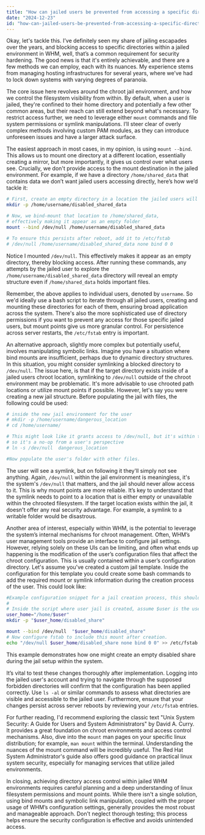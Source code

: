 ```yaml
---
title: "How can jailed users be prevented from accessing a specific directory in WHM?"
date: "2024-12-23"
id: "how-can-jailed-users-be-prevented-from-accessing-a-specific-directory-in-whm"
---
```


Okay, let's tackle this. I’ve definitely seen my share of jailing escapades over the years, and blocking access to specific directories within a jailed environment in WHM, well, that’s a common requirement for security hardening. The good news is that it's entirely achievable, and there are a few methods we can employ, each with its nuances. My experience stems from managing hosting infrastructures for several years, where we’ve had to lock down systems with varying degrees of paranoia.

The core issue here revolves around the chroot jail environment, and how we control the filesystem visibility from within. By default, when a user is jailed, they're confined to their home directory and potentially a few other common areas, but their reach can still extend beyond what's necessary. To restrict access further, we need to leverage either `mount` commands and file system permissions or symlink manipulations. I’ll steer clear of overly complex methods involving custom PAM modules, as they can introduce unforeseen issues and have a larger attack surface.

The easiest approach in most cases, in my opinion, is using `mount --bind`. This allows us to mount one directory at a different location, essentially creating a mirror, but more importantly, it gives us control over what users see. Crucially, we don't provide access to the mount destination in the jailed environment. For example, if we have a directory `/home/shared_data` that contains data we don’t want jailed users accessing directly, here’s how we’d tackle it:

```bash
# First, create an empty directory in a location the jailed users will see, e.g., inside their chrooted environment
mkdir -p /home/username/disabled_shared_data

# Now, we bind-mount that location to /home/shared_data,
# effectively making it appear as an empty folder
mount --bind /dev/null /home/username/disabled_shared_data

# To ensure this persists after reboot, add it to /etc/fstab
# /dev/null /home/username/disabled_shared_data none bind 0 0
```

Notice I mounted `/dev/null`. This effectively makes it appear as an empty directory, thereby blocking access. After running these commands, any attempts by the jailed user to explore the `/home/username/disabled_shared_data` directory will reveal an empty structure even if `/home/shared_data` holds important files.

Remember, the above applies to individual users, denoted by `username`. So we'd ideally use a bash script to iterate through all jailed users, creating and mounting these directories for each of them, ensuring broad application across the system. There's also the more sophisticated use of directory permissions if you want to prevent any access for those specific jailed users, but mount points give us more granular control. For persistence across server restarts, the `/etc/fstab` entry is important.

An alternative approach, slightly more complex but potentially useful, involves manipulating symbolic links. Imagine you have a situation where bind mounts are insufficient, perhaps due to dynamic directory structures. In this situation, you might consider symlinking a blocked directory to `/dev/null`. The issue here, is that if the target directory exists inside of a jailed users chroot location, symlinking to `/dev/null` outside of the chroot environment may be problematic. It's more advisable to use chrooted path locations or utilize mount points if possible. However, let's say you were creating a new jail structure. Before populating the jail with files, the following could be used:

```bash
# inside the new jail environment for the user
# mkdir -p /home/username/dangerous_location
# cd /home/username/

# This might look like it grants access to /dev/null, but it's within the chroot environment,
# so it's a no-op from a user's perspective
# ln -s /dev/null  dangerous_location

#Now populate the user's folder with other files.
```

The user will see a symlink, but on following it they'll simply not see anything. Again, `/dev/null` within the jail environment is meaningless, it's the system's `/dev/null` that matters, and the jail should never allow access to it. This is why mount points are more reliable. It’s key to understand that the symlink needs to point to a location that is either empty or unavailable within the chrooted filesystem. If the target location exists within the jail, it doesn't offer any real security advantage. For example, a symlink to a writable folder would be disastrous.

Another area of interest, especially within WHM, is the potential to leverage the system’s internal mechanisms for chroot management. Often, WHM’s user management tools provide an interface to configure jail settings. However, relying solely on these UIs can be limiting, and often what ends up happening is the modification of the user’s configuration files that affect the chroot configuration. This is usually contained within a user’s configuration directory. Let's assume you've created a custom jail template. Inside the configuration for this template you could create some bash commands to add the required mount or symlink information during the creation process of the user. This could look like:

```bash
#Example configuration snippet for a jail creation process, this should reside within the whm configuration
#
# Inside the script where user jail is created, assume $user is the user to jail, and $user_home is their home location
user_home="/home/$user"
mkdir -p "$user_home/disabled_share"

mount --bind /dev/null  "$user_home/disabled_share"
# Now configure fstab to include this mount after creation.
echo "/dev/null $user_home/disabled_share none bind 0 0" >> /etc/fstab
```

This example demonstrates how one might create an empty disabled share during the jail setup within the system.

It’s vital to test these changes thoroughly after implementation. Logging into the jailed user's account and trying to navigate through the supposed forbidden directories will confirm that the configuration has been applied correctly. Use `ls -al` or similar commands to assess what directories are visible and accessible to the jailed user. Furthermore, ensure that your changes persist across server reboots by reviewing your `/etc/fstab` entries.

For further reading, I'd recommend exploring the classic text "Unix System Security: A Guide for Users and System Administrators" by David A. Curry. It provides a great foundation on chroot environments and access control mechanisms. Also, dive into the `mount` man pages on your specific linux distribution; for example, `man mount` within the terminal. Understanding the nuances of the mount command will be incredibly useful. The Red Hat System Administrator's guide also offers good guidance on practical linux system security, especially for managing services that utilize jailed environments.

In closing, achieving directory access control within jailed WHM environments requires careful planning and a deep understanding of linux filesystem permissions and mount points. While there isn't a single solution, using bind mounts and symbolic link manipulation, coupled with the proper usage of WHM’s configuration settings, generally provides the most robust and manageable approach. Don't neglect thorough testing; this process helps ensure the security configuration is effective and avoids unintended access.
